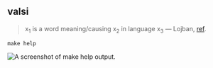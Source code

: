 ## valsi

> x<sub>1</sub> is a word meaning/causing x<sub>2</sub> in language x<sub>3</sub>
> — Lojban, [ref](http://vlasisku.lojban.org/vlasisku/valsi).

```
make help
```

![A screenshot of make help output.](https://ghcdn.webcore.io/marrow/valsi.png "The output of make help.")

